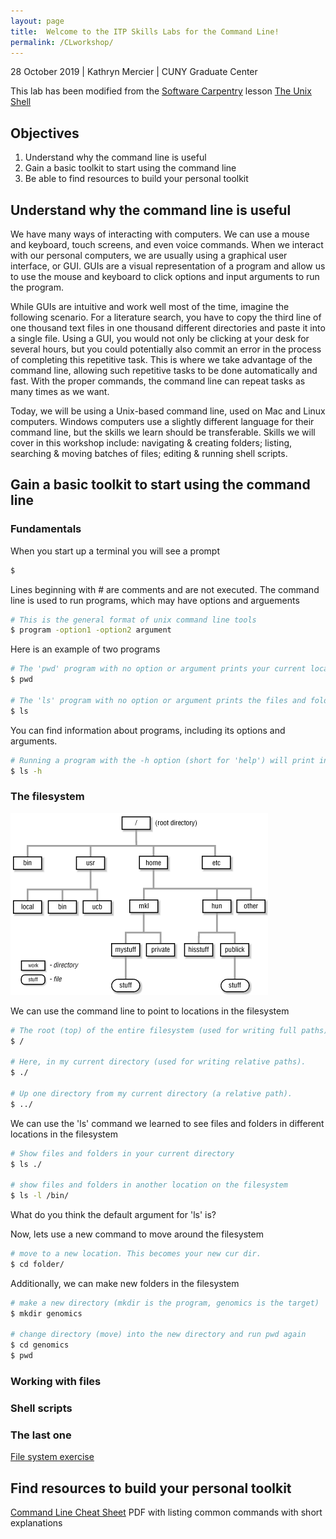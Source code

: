 ```yaml
---
layout: page
title:  Welcome to the ITP Skills Labs for the Command Line!
permalink: /CLworkshop/
---
```


28 October 2019 \| Kathryn Mercier \| CUNY Graduate Center

This lab has been modified from the [Software Carpentry](https://software-carpentry.org/) lesson [The Unix Shell](http://swcarpentry.github.io/shell-novice/)

## __Objectives__

1. Understand why the command line is useful
2. Gain a basic toolkit to start using the command line
3. Be able to find resources to build your personal toolkit

## __Understand why the command line is useful__

We have many ways of interacting with computers. We can use a mouse and keyboard, touch screens, and even voice commands. When we interact with our personal computers, we are usually using a graphical user interface, or GUI. GUIs are a visual representation of a program and allow us to use the mouse and keyboard to click options and input arguments to run the program. 

While GUIs are intuitive and work well most of the time, imagine the following scenario. For a literature search, you have to copy the third line of one thousand text files in one thousand different directories and paste it into a single file. Using a GUI, you would not only be clicking at your desk for several hours, but you could potentially also commit an error in the process of completing this repetitive task. This is where we take advantage of the command line, allowing such repetitive tasks to be done automatically and fast. With the proper commands, the command line can repeat tasks as many times as we want.

Today, we will be using a Unix-based command line, used on Mac and Linux computers. Windows computers use a slightly different language for their command line, but the skills we learn should be transferable. Skills we will cover in this workshop include: navigating & creating folders; listing, searching & moving batches of files; editing & running shell scripts.

## __Gain a basic toolkit to start using the command line__

### Fundamentals

When you start up a terminal you will see a prompt

```bash
$ 
```

Lines beginning with # are comments and are not executed. The command line is used to run programs, which may have options and arguements

```bash
# This is the general format of unix command line tools
$ program -option1 -option2 argument
```

Here is an example of two programs

```bash
# The 'pwd' program with no option or argument prints your current location
$ pwd

# The 'ls' program with no option or argument prints the files and folders in your current location
$ ls 
```

You can find information about programs, including its options and arguments.

```bash
# Running a program with the -h option (short for 'help') will print information on that programs use
$ ls -h
```

### The filesystem

![File System](Filesystem_tree.png)

We can use the command line to point to locations in the filesystem

```bash
# The root (top) of the entire filesystem (used for writing full paths).
$ /

# Here, in my current directory (used for writing relative paths).
$ ./

# Up one directory from my current directory (a relative path).
$ ../
```

We can use the 'ls' command we learned to see files and folders in different locations in the filesystem

```bash
# Show files and folders in your current directory
$ ls ./

# show files and folders in another location on the filesystem
$ ls -l /bin/
```

What do you think the default argument for 'ls' is?

Now, lets use a new command to move around the filesystem

```bash
# move to a new location. This becomes your new cur dir.
$ cd folder/
```
Additionally, we can make new folders in the filesystem

```bash
# make a new directory (mkdir is the program, genomics is the target)
$ mkdir genomics

# change directory (move) into the new directory and run pwd again
$ cd genomics
$ pwd
```

### Working with files

### Shell scripts

### The last one

[File system exercise](FSexercise/)

## __Find resources to build your personal toolkit__

[Command Line Cheat Sheet](https://www.git-tower.com/blog/command-line-cheat-sheet/) PDF with listing common commands with short explanations

